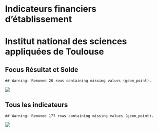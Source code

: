 Indicateurs financiers d’établissement
================

# Institut national des sciences appliquées de Toulouse

## Focus Résultat et Solde

    ## Warning: Removed 20 rows containing missing values (geom_point).

![](institut_national_des_sciences_appliquées_de_toulouse_files/figure-gfm/etab.focus-1.png)<!-- -->

## Tous les indicateurs

    ## Warning: Removed 177 rows containing missing values (geom_point).

![](institut_national_des_sciences_appliquées_de_toulouse_files/figure-gfm/etab-1.png)<!-- -->
